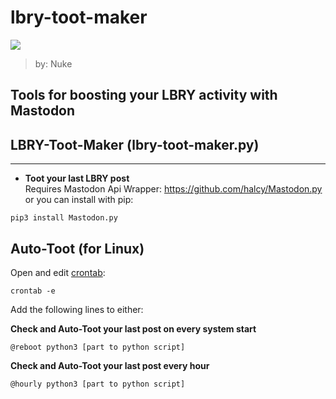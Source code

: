 # lbry-toot-maker
![](https://i.ibb.co/g6CSkK6/lbrymastodon.jpg)
>by: Nuke
## Tools for boosting your LBRY activity with Mastodon

## LBRY-Toot-Maker (lbry-toot-maker.py)
---
- **Toot your last LBRY post**  
Requires Mastodon Api Wrapper: https://github.com/halcy/Mastodon.py
or you can install with pip:

```pip3 install Mastodon.py```

## Auto-Toot (for Linux) 

Open and edit [crontab](https://linuxcommandlibrary.com/man/crontab):

``` crontab -e ```

Add the following lines to either: 

**Check and Auto-Toot your last post on every system start**

``` @reboot python3 [part to python script] ```

**Check and Auto-Toot your last post every hour**

``` @hourly python3 [part to python script] ```

